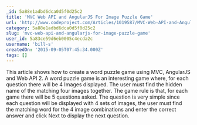 ```yaml
---
_id: 5a88e1adbd6dca0d5f0d25c2
title: 'MVC Web API and AngularJS For Image Puzzle Game'
url: 'http://www.codeproject.com/Articles/1019587/MVC-Web-API-and-AngularJS-For-Image-Puzzle-Game'
category: 5a88e1adbd6dca0d5f0d25c2
slug: 'mvc-web-api-and-angularjs-for-image-puzzle-game'
user_id: 5a83ce59d6eb0005c4ecda2c
username: 'bill-s'
createdOn: '2015-09-05T07:45:34.000Z'
tags: []
---
```


This article shows how to create a word puzzle game using MVC, AngularJS and Web API 2. A word puzzle game is an interesting game where, for each question there will be 4 Images displayed. The user must find the hidden name of the matching four images together. The game rule is that, for each game there will be 5 questions asked. The question is very simple since each question will be displayed with 4 sets of images, the user must find the matching word for the 4 image combinations and enter the correct answer and click Next to display the next question.
